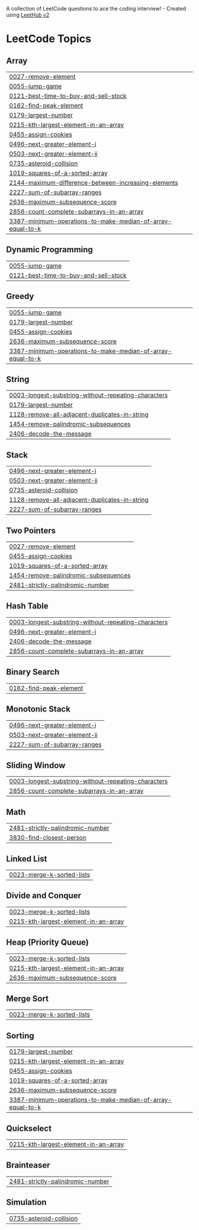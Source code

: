 A collection of LeetCode questions to ace the coding interview! - Created using [LeetHub v2](https://github.com/arunbhardwaj/LeetHub-2.0)
<!---LeetCode Topics Start-->
# LeetCode Topics
## Array
|  |
| ------- |
| [0027-remove-element](https://github.com/Saurabh4325/leetcode/tree/master/0027-remove-element) |
| [0055-jump-game](https://github.com/Saurabh4325/leetcode/tree/master/0055-jump-game) |
| [0121-best-time-to-buy-and-sell-stock](https://github.com/Saurabh4325/leetcode/tree/master/0121-best-time-to-buy-and-sell-stock) |
| [0162-find-peak-element](https://github.com/Saurabh4325/leetcode/tree/master/0162-find-peak-element) |
| [0179-largest-number](https://github.com/Saurabh4325/leetcode/tree/master/0179-largest-number) |
| [0215-kth-largest-element-in-an-array](https://github.com/Saurabh4325/leetcode/tree/master/0215-kth-largest-element-in-an-array) |
| [0455-assign-cookies](https://github.com/Saurabh4325/leetcode/tree/master/0455-assign-cookies) |
| [0496-next-greater-element-i](https://github.com/Saurabh4325/leetcode/tree/master/0496-next-greater-element-i) |
| [0503-next-greater-element-ii](https://github.com/Saurabh4325/leetcode/tree/master/0503-next-greater-element-ii) |
| [0735-asteroid-collision](https://github.com/Saurabh4325/leetcode/tree/master/0735-asteroid-collision) |
| [1019-squares-of-a-sorted-array](https://github.com/Saurabh4325/leetcode/tree/master/1019-squares-of-a-sorted-array) |
| [2144-maximum-difference-between-increasing-elements](https://github.com/Saurabh4325/leetcode/tree/master/2144-maximum-difference-between-increasing-elements) |
| [2227-sum-of-subarray-ranges](https://github.com/Saurabh4325/leetcode/tree/master/2227-sum-of-subarray-ranges) |
| [2636-maximum-subsequence-score](https://github.com/Saurabh4325/leetcode/tree/master/2636-maximum-subsequence-score) |
| [2856-count-complete-subarrays-in-an-array](https://github.com/Saurabh4325/leetcode/tree/master/2856-count-complete-subarrays-in-an-array) |
| [3387-minimum-operations-to-make-median-of-array-equal-to-k](https://github.com/Saurabh4325/leetcode/tree/master/3387-minimum-operations-to-make-median-of-array-equal-to-k) |
## Dynamic Programming
|  |
| ------- |
| [0055-jump-game](https://github.com/Saurabh4325/leetcode/tree/master/0055-jump-game) |
| [0121-best-time-to-buy-and-sell-stock](https://github.com/Saurabh4325/leetcode/tree/master/0121-best-time-to-buy-and-sell-stock) |
## Greedy
|  |
| ------- |
| [0055-jump-game](https://github.com/Saurabh4325/leetcode/tree/master/0055-jump-game) |
| [0179-largest-number](https://github.com/Saurabh4325/leetcode/tree/master/0179-largest-number) |
| [0455-assign-cookies](https://github.com/Saurabh4325/leetcode/tree/master/0455-assign-cookies) |
| [2636-maximum-subsequence-score](https://github.com/Saurabh4325/leetcode/tree/master/2636-maximum-subsequence-score) |
| [3387-minimum-operations-to-make-median-of-array-equal-to-k](https://github.com/Saurabh4325/leetcode/tree/master/3387-minimum-operations-to-make-median-of-array-equal-to-k) |
## String
|  |
| ------- |
| [0003-longest-substring-without-repeating-characters](https://github.com/Saurabh4325/leetcode/tree/master/0003-longest-substring-without-repeating-characters) |
| [0179-largest-number](https://github.com/Saurabh4325/leetcode/tree/master/0179-largest-number) |
| [1128-remove-all-adjacent-duplicates-in-string](https://github.com/Saurabh4325/leetcode/tree/master/1128-remove-all-adjacent-duplicates-in-string) |
| [1454-remove-palindromic-subsequences](https://github.com/Saurabh4325/leetcode/tree/master/1454-remove-palindromic-subsequences) |
| [2406-decode-the-message](https://github.com/Saurabh4325/leetcode/tree/master/2406-decode-the-message) |
## Stack
|  |
| ------- |
| [0496-next-greater-element-i](https://github.com/Saurabh4325/leetcode/tree/master/0496-next-greater-element-i) |
| [0503-next-greater-element-ii](https://github.com/Saurabh4325/leetcode/tree/master/0503-next-greater-element-ii) |
| [0735-asteroid-collision](https://github.com/Saurabh4325/leetcode/tree/master/0735-asteroid-collision) |
| [1128-remove-all-adjacent-duplicates-in-string](https://github.com/Saurabh4325/leetcode/tree/master/1128-remove-all-adjacent-duplicates-in-string) |
| [2227-sum-of-subarray-ranges](https://github.com/Saurabh4325/leetcode/tree/master/2227-sum-of-subarray-ranges) |
## Two Pointers
|  |
| ------- |
| [0027-remove-element](https://github.com/Saurabh4325/leetcode/tree/master/0027-remove-element) |
| [0455-assign-cookies](https://github.com/Saurabh4325/leetcode/tree/master/0455-assign-cookies) |
| [1019-squares-of-a-sorted-array](https://github.com/Saurabh4325/leetcode/tree/master/1019-squares-of-a-sorted-array) |
| [1454-remove-palindromic-subsequences](https://github.com/Saurabh4325/leetcode/tree/master/1454-remove-palindromic-subsequences) |
| [2481-strictly-palindromic-number](https://github.com/Saurabh4325/leetcode/tree/master/2481-strictly-palindromic-number) |
## Hash Table
|  |
| ------- |
| [0003-longest-substring-without-repeating-characters](https://github.com/Saurabh4325/leetcode/tree/master/0003-longest-substring-without-repeating-characters) |
| [0496-next-greater-element-i](https://github.com/Saurabh4325/leetcode/tree/master/0496-next-greater-element-i) |
| [2406-decode-the-message](https://github.com/Saurabh4325/leetcode/tree/master/2406-decode-the-message) |
| [2856-count-complete-subarrays-in-an-array](https://github.com/Saurabh4325/leetcode/tree/master/2856-count-complete-subarrays-in-an-array) |
## Binary Search
|  |
| ------- |
| [0162-find-peak-element](https://github.com/Saurabh4325/leetcode/tree/master/0162-find-peak-element) |
## Monotonic Stack
|  |
| ------- |
| [0496-next-greater-element-i](https://github.com/Saurabh4325/leetcode/tree/master/0496-next-greater-element-i) |
| [0503-next-greater-element-ii](https://github.com/Saurabh4325/leetcode/tree/master/0503-next-greater-element-ii) |
| [2227-sum-of-subarray-ranges](https://github.com/Saurabh4325/leetcode/tree/master/2227-sum-of-subarray-ranges) |
## Sliding Window
|  |
| ------- |
| [0003-longest-substring-without-repeating-characters](https://github.com/Saurabh4325/leetcode/tree/master/0003-longest-substring-without-repeating-characters) |
| [2856-count-complete-subarrays-in-an-array](https://github.com/Saurabh4325/leetcode/tree/master/2856-count-complete-subarrays-in-an-array) |
## Math
|  |
| ------- |
| [2481-strictly-palindromic-number](https://github.com/Saurabh4325/leetcode/tree/master/2481-strictly-palindromic-number) |
| [3830-find-closest-person](https://github.com/Saurabh4325/leetcode/tree/master/3830-find-closest-person) |
## Linked List
|  |
| ------- |
| [0023-merge-k-sorted-lists](https://github.com/Saurabh4325/leetcode/tree/master/0023-merge-k-sorted-lists) |
## Divide and Conquer
|  |
| ------- |
| [0023-merge-k-sorted-lists](https://github.com/Saurabh4325/leetcode/tree/master/0023-merge-k-sorted-lists) |
| [0215-kth-largest-element-in-an-array](https://github.com/Saurabh4325/leetcode/tree/master/0215-kth-largest-element-in-an-array) |
## Heap (Priority Queue)
|  |
| ------- |
| [0023-merge-k-sorted-lists](https://github.com/Saurabh4325/leetcode/tree/master/0023-merge-k-sorted-lists) |
| [0215-kth-largest-element-in-an-array](https://github.com/Saurabh4325/leetcode/tree/master/0215-kth-largest-element-in-an-array) |
| [2636-maximum-subsequence-score](https://github.com/Saurabh4325/leetcode/tree/master/2636-maximum-subsequence-score) |
## Merge Sort
|  |
| ------- |
| [0023-merge-k-sorted-lists](https://github.com/Saurabh4325/leetcode/tree/master/0023-merge-k-sorted-lists) |
## Sorting
|  |
| ------- |
| [0179-largest-number](https://github.com/Saurabh4325/leetcode/tree/master/0179-largest-number) |
| [0215-kth-largest-element-in-an-array](https://github.com/Saurabh4325/leetcode/tree/master/0215-kth-largest-element-in-an-array) |
| [0455-assign-cookies](https://github.com/Saurabh4325/leetcode/tree/master/0455-assign-cookies) |
| [1019-squares-of-a-sorted-array](https://github.com/Saurabh4325/leetcode/tree/master/1019-squares-of-a-sorted-array) |
| [2636-maximum-subsequence-score](https://github.com/Saurabh4325/leetcode/tree/master/2636-maximum-subsequence-score) |
| [3387-minimum-operations-to-make-median-of-array-equal-to-k](https://github.com/Saurabh4325/leetcode/tree/master/3387-minimum-operations-to-make-median-of-array-equal-to-k) |
## Quickselect
|  |
| ------- |
| [0215-kth-largest-element-in-an-array](https://github.com/Saurabh4325/leetcode/tree/master/0215-kth-largest-element-in-an-array) |
## Brainteaser
|  |
| ------- |
| [2481-strictly-palindromic-number](https://github.com/Saurabh4325/leetcode/tree/master/2481-strictly-palindromic-number) |
## Simulation
|  |
| ------- |
| [0735-asteroid-collision](https://github.com/Saurabh4325/leetcode/tree/master/0735-asteroid-collision) |
<!---LeetCode Topics End-->